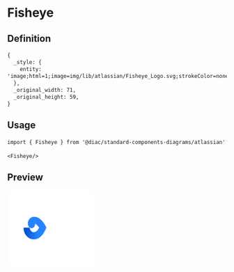 # Fisheye

## Definition

```
{
  _style: { 
    entity: 'image;html=1;image=img/lib/atlassian/Fisheye_Logo.svg;strokeColor=none;',
  },
  _original_width: 71,
  _original_height: 59,
}
```

## Usage

```
import { Fisheye } from '@diac/standard-components-diagrams/atlassian'

<Fisheye/>
```

## Preview

<img src="./fisheye.png" width="200"/>
